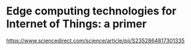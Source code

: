 # Edge computing technologies for Internet of Things: a primer
https://www.sciencedirect.com/science/article/pii/S2352864817301335
